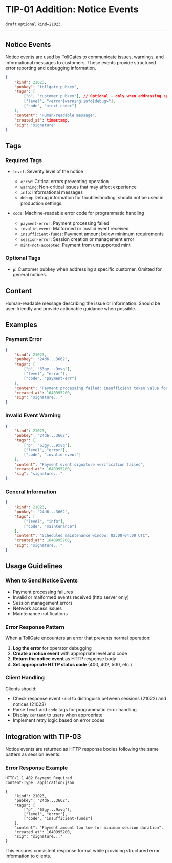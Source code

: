 # TIP-01 Addition: Notice Events
`draft` `optional` `kind=21023`

---

## Notice Events

Notice events are used by TollGates to communicate issues, warnings, and informational messages to customers. These events provide structured error reporting and debugging information.

```json
{
    "kind": 21023,
    "pubkey": "tollgate_pubkey",
    "tags": [
        ["p", "customer_pubkey"], // Optional - only when addressing specific customer
        ["level", "<error|warning|info|debug>"],
        ["code", "<text-code>"]
    ],
    "content": "Human-readable message",
    "created_at": timestamp,
    "sig": "signature"
}
```

## Tags

### Required Tags
- `level`: Severity level of the notice
  - `error`: Critical errors preventing operation
  - `warning`: Non-critical issues that may affect experience
  - `info`: Informational messages
  - `debug`: Debug information for troubleshooting, should not be used in production settings.

- `code`: Machine-readable error code for programmatic handling
  - `payment-error`: Payment processing failed
  - `invalid-event`: Malformed or invalid event received
  - `insufficient-funds`: Payment amount below minimum requirements
  - `session-error`: Session creation or management error
  - `mint-not-accepted`: Payment from unsupported mint

### Optional Tags
- `p`: Customer pubkey when addressing a specific customer. Omitted for general notices.

## Content
Human-readable message describing the issue or information. Should be user-friendly and provide actionable guidance when possible.

## Examples

### Payment Error
```json
{
    "kind": 21023,
    "pubkey": "24d6...3662",
    "tags": [
        ["p", "63gy...9xvq"],
        ["level", "error"],
        ["code", "payment-err"]
    ],
    "content": "Payment processing failed: insufficient token value for minimum session duration",
    "created_at": 1640995200,
    "sig": "signature..."
}
```

### Invalid Event Warning
```json
{
    "kind": 21023,
    "pubkey": "24d6...3662", 
    "tags": [
        ["p", "63gy...9xvq"],
        ["level", "error"],
        ["code", "invalid-event"]
    ],
    "content": "Payment event signature verification failed",
    "created_at": 1640995200,
    "sig": "signature..."
}
```

### General Information
```json
{
    "kind": 21023,
    "pubkey": "24d6...3662",
    "tags": [
        ["level", "info"],
        ["code", "maintenance"]
    ],
    "content": "Scheduled maintenance window: 02:00-04:00 UTC",
    "created_at": 1640995200,
    "sig": "signature..."
}
```

## Usage Guidelines

### When to Send Notice Events
- Payment processing failures
- Invalid or malformed events received (http server only)
- Session management errors
- Network access issues
- Maintenance notifications

### Error Response Pattern
When a TollGate encounters an error that prevents normal operation:

1. **Log the error** for operator debugging
2. **Create a notice event** with appropriate level and code
3. **Return the notice event** as HTTP response body
4. **Set appropriate HTTP status code** (400, 402, 500, etc.)

### Client Handling
Clients should:
- Check response event `kind` to distinguish between sessions (21022) and notices (21023)
- Parse `level` and `code` tags for programmatic error handling
- Display `content` to users when appropriate
- Implement retry logic based on error codes

## Integration with TIP-03

Notice events are returned as HTTP response bodies following the same pattern as session events:

### Error Response Example
```
HTTP/1.1 402 Payment Required
Content-Type: application/json

{
    "kind": 21023,
    "pubkey": "24d6...3662",
    "tags": [
        ["p", "63gy...9xvq"],
        ["level", "error"], 
        ["code", "insufficient-funds"]
    ],
    "content": "Payment amount too low for minimum session duration",
    "created_at": 1640995200,
    "sig": "signature..."
}
```

This ensures consistent response format while providing structured error information to clients.